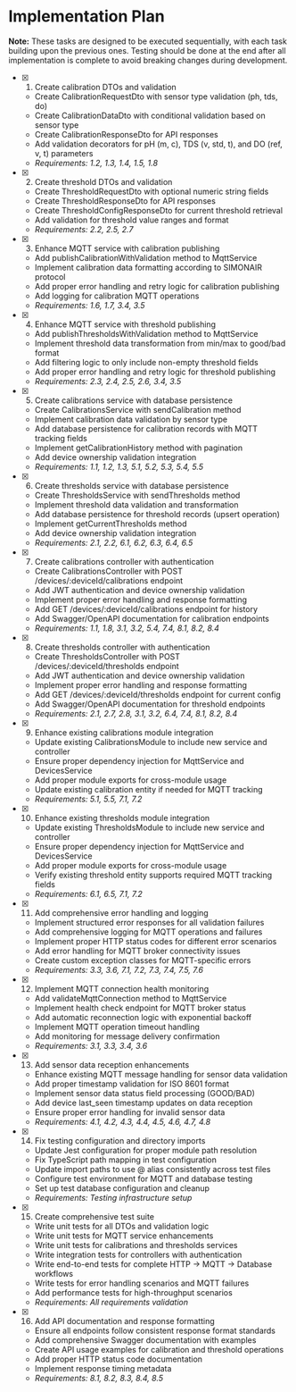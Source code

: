 # Implementation Plan

**Note:** These tasks are designed to be executed sequentially, with each task building upon the previous ones. Testing should be done at the end after all implementation is complete to avoid breaking changes during development.

- [x] 1. Create calibration DTOs and validation
  - Create CalibrationRequestDto with sensor type validation (ph, tds, do)
  - Create CalibrationDataDto with conditional validation based on sensor type
  - Create CalibrationResponseDto for API responses
  - Add validation decorators for pH (m, c), TDS (v, std, t), and DO (ref, v, t) parameters
  - _Requirements: 1.2, 1.3, 1.4, 1.5, 1.8_

- [x] 2. Create threshold DTOs and validation
  - Create ThresholdRequestDto with optional numeric string fields
  - Create ThresholdResponseDto for API responses
  - Create ThresholdConfigResponseDto for current threshold retrieval
  - Add validation for threshold value ranges and format
  - _Requirements: 2.2, 2.5, 2.7_

- [x] 3. Enhance MQTT service with calibration publishing
  - Add publishCalibrationWithValidation method to MqttService
  - Implement calibration data formatting according to SIMONAIR protocol
  - Add proper error handling and retry logic for calibration publishing
  - Add logging for calibration MQTT operations
  - _Requirements: 1.6, 1.7, 3.4, 3.5_

- [x] 4. Enhance MQTT service with threshold publishing
  - Add publishThresholdsWithValidation method to MqttService
  - Implement threshold data transformation from min/max to good/bad format
  - Add filtering logic to only include non-empty threshold fields
  - Add proper error handling and retry logic for threshold publishing
  - _Requirements: 2.3, 2.4, 2.5, 2.6, 3.4, 3.5_

- [x] 5. Create calibrations service with database persistence
  - Create CalibrationsService with sendCalibration method
  - Implement calibration data validation by sensor type
  - Add database persistence for calibration records with MQTT tracking fields
  - Implement getCalibrationHistory method with pagination
  - Add device ownership validation integration
  - _Requirements: 1.1, 1.2, 1.3, 5.1, 5.2, 5.3, 5.4, 5.5_

- [x] 6. Create thresholds service with database persistence
  - Create ThresholdsService with sendThresholds method
  - Implement threshold data validation and transformation
  - Add database persistence for threshold records (upsert operation)
  - Implement getCurrentThresholds method
  - Add device ownership validation integration
  - _Requirements: 2.1, 2.2, 6.1, 6.2, 6.3, 6.4, 6.5_

- [x] 7. Create calibrations controller with authentication
  - Create CalibrationsController with POST /devices/:deviceId/calibrations endpoint
  - Add JWT authentication and device ownership validation
  - Implement proper error handling and response formatting
  - Add GET /devices/:deviceId/calibrations endpoint for history
  - Add Swagger/OpenAPI documentation for calibration endpoints
  - _Requirements: 1.1, 1.8, 3.1, 3.2, 5.4, 7.4, 8.1, 8.2, 8.4_

- [x] 8. Create thresholds controller with authentication
  - Create ThresholdsController with POST /devices/:deviceId/thresholds endpoint
  - Add JWT authentication and device ownership validation
  - Implement proper error handling and response formatting
  - Add GET /devices/:deviceId/thresholds endpoint for current config
  - Add Swagger/OpenAPI documentation for threshold endpoints
  - _Requirements: 2.1, 2.7, 2.8, 3.1, 3.2, 6.4, 7.4, 8.1, 8.2, 8.4_

- [x] 9. Enhance existing calibrations module integration
  - Update existing CalibrationsModule to include new service and controller
  - Ensure proper dependency injection for MqttService and DevicesService
  - Add proper module exports for cross-module usage
  - Update existing calibration entity if needed for MQTT tracking
  - _Requirements: 5.1, 5.5, 7.1, 7.2_

- [x] 10. Enhance existing thresholds module integration
  - Update existing ThresholdsModule to include new service and controller
  - Ensure proper dependency injection for MqttService and DevicesService
  - Add proper module exports for cross-module usage
  - Verify existing threshold entity supports required MQTT tracking fields
  - _Requirements: 6.1, 6.5, 7.1, 7.2_

- [x] 11. Add comprehensive error handling and logging
  - Implement structured error responses for all validation failures
  - Add comprehensive logging for MQTT operations and failures
  - Implement proper HTTP status codes for different error scenarios
  - Add error handling for MQTT broker connectivity issues
  - Create custom exception classes for MQTT-specific errors
  - _Requirements: 3.3, 3.6, 7.1, 7.2, 7.3, 7.4, 7.5, 7.6_

- [x] 12. Implement MQTT connection health monitoring
  - Add validateMqttConnection method to MqttService
  - Implement health check endpoint for MQTT broker status
  - Add automatic reconnection logic with exponential backoff
  - Implement MQTT operation timeout handling
  - Add monitoring for message delivery confirmation
  - _Requirements: 3.1, 3.3, 3.4, 3.6_

- [x] 13. Add sensor data reception enhancements
  - Enhance existing MQTT message handling for sensor data validation
  - Add proper timestamp validation for ISO 8601 format
  - Implement sensor data status field processing (GOOD/BAD)
  - Add device last_seen timestamp updates on data reception
  - Ensure proper error handling for invalid sensor data
  - _Requirements: 4.1, 4.2, 4.3, 4.4, 4.5, 4.6, 4.7, 4.8_

- [x] 14. Fix testing configuration and directory imports
  - Update Jest configuration for proper module path resolution
  - Fix TypeScript path mapping in test configuration
  - Update import paths to use @ alias consistently across test files
  - Configure test environment for MQTT and database testing
  - Set up test database configuration and cleanup
  - _Requirements: Testing infrastructure setup_

- [x] 15. Create comprehensive test suite
  - Write unit tests for all DTOs and validation logic
  - Write unit tests for MQTT service enhancements
  - Write unit tests for calibrations and thresholds services
  - Write integration tests for controllers with authentication
  - Write end-to-end tests for complete HTTP → MQTT → Database workflows
  - Write tests for error handling scenarios and MQTT failures
  - Add performance tests for high-throughput scenarios
  - _Requirements: All requirements validation_

- [x] 16. Add API documentation and response formatting
  - Ensure all endpoints follow consistent response format standards
  - Add comprehensive Swagger documentation with examples
  - Create API usage examples for calibration and threshold operations
  - Add proper HTTP status code documentation
  - Implement response timing metadata
  - _Requirements: 8.1, 8.2, 8.3, 8.4, 8.5_